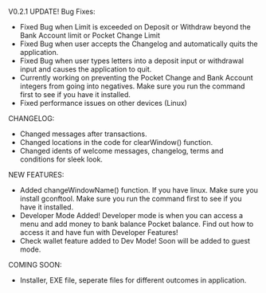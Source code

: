 V0.2.1 UPDATE!
Bug Fixes:
- Fixed Bug when Limit is exceeded on Deposit or Withdraw beyond the Bank Account limit or Pocket Change Limit
- Fixed Bug when user accepts the Changelog and automatically quits the application.
- Fixed Bug when user types letters into a deposit input or withdrawal input and causes the application to
  quit.
- Currently working on preventing the Pocket Change and Bank Account integers from going into negatives.
  Make sure you run the command first to see if you have it installed.
- Fixed performance issues on other devices (Linux)

CHANGELOG:
- Changed messages after transactions.
- Changed locations in the code for clearWindow() function.
- Changed idents of welcome messages, changelog, terms and conditions for sleek look.

NEW FEATURES:
- Added changeWindowName() function. If you have linux. Make sure you install gconftool.
  Make sure you run the command first to see if you have it installed.
- Developer Mode Added! Developer mode is when you can access a menu and add money to bank balance
  Pocket balance. Find out how to access it and have fun with Developer Features!
- Check wallet feature added to Dev Mode! Soon will be added to guest mode.

COMING SOON:
- Installer, EXE file, seperate files for different outcomes in application.
